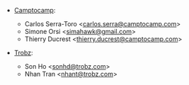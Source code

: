 - [Camptocamp](https://www.camptocamp.com):
  - Carlos Serra-Toro \<<carlos.serra@camptocamp.com>\>
  - Simone Orsi \<<simahawk@gmail.com>\>
  - Thierry Ducrest \<<thierry.ducrest@camptocamp.com>\>

- [Trobz](https://trobz.com):
  - Son Ho \<<sonhd@trobz.com>\>
  - Nhan Tran \<<nhant@trobz.com>\>
